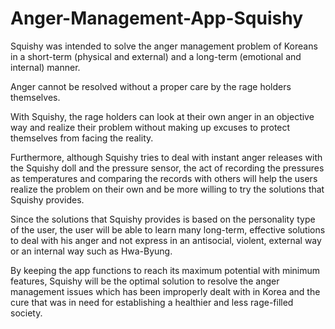 # Anger-Management-App-Squishy

Squishy was intended to solve the anger management problem of Koreans in a short-term (physical and external) and a long-term (emotional and internal) manner.

Anger cannot be resolved without a proper care by the rage holders themselves.

With Squishy, the rage holders can look at their own anger in an objective way and realize their problem without making up excuses to protect themselves from facing the reality.

Furthermore, although Squishy tries to deal with instant anger releases with the Squishy doll and the pressure sensor, the act of recording the pressures as temperatures and comparing the records with others will help the users realize the problem on their own and be more willing to try the solutions that Squishy provides.

Since the solutions that Squishy provides is based on the personality type of the user, the user will be able to learn many long-term, effective solutions to deal with his anger and not express in an antisocial, violent, external way or an internal way such as Hwa-Byung.

By keeping the app functions to reach its maximum potential with minimum features, Squishy will be the optimal solution to resolve the anger management issues which has been improperly dealt with in Korea and the cure that was in need for establishing a healthier and less rage-filled society.
